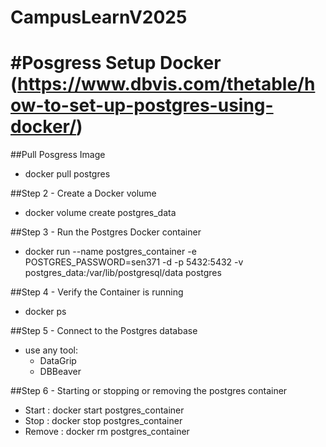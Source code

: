 # CampusLearnV2025




#Posgress Setup Docker 
(https://www.dbvis.com/thetable/how-to-set-up-postgres-using-docker/)
======================================================================

##Pull Posgress Image
- docker pull postgres


##Step 2 - Create a Docker volume
- docker volume create postgres_data


##Step 3 - Run the Postgres Docker container 
- docker run --name postgres_container -e POSTGRES_PASSWORD=sen371 -d -p 5432:5432 -v postgres_data:/var/lib/postgresql/data postgres


##Step 4 - Verify the Container is running
- docker ps


##Step 5 - Connect to the Postgres database
- use any tool:
	- DataGrip
	- DBBeaver	
	
##Step 6 - Starting or stopping or removing the postgres container
- Start		: 	docker start postgres_container
- Stop		: 	docker stop postgres_container
- Remove	:	docker rm postgres_container
	
